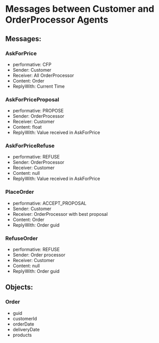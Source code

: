 # Messages between Customer and OrderProcessor Agents

## Messages:

### AskForPrice
- performative: CFP
- Sender: Customer
- Receiver: All OrderProcessor
- Content: Order
- ReplyWith: Current Time

### AskForPriceProposal
- performative: PROPOSE
- Sender: OrderProcessor
- Receiver: Customer
- Content: float
- ReplyWith: Value received in AskForPrice

### AskForPriceRefuse
- performative: REFUSE
- Sender: OrderProcessor
- Receiver: Customer
- Content: null
- ReplyWith: Value received in AskForPrice

### PlaceOrder
- performative: ACCEPT_PROPOSAL
- Sender: Customer
- Receiver: OrderProcessor with best proposal
- Content: Order
- ReplyWith: Order guid

### RefuseOrder
- performative: REFUSE 
- Sender: Order processor
- Receiver: Customer
- Content: null
- ReplyWith: Order guid

## Objects:

### Order
- guid
- customerId
- orderDate
- deliveryDate
- products
